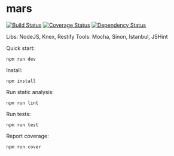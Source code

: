 mars
====

[![Build Status](https://travis-ci.org/larsthorup/mars.png)](https://travis-ci.org/larsthorup/mars)
[![Coverage Status](https://coveralls.io/repos/larsthorup/mars/badge.png?branch=master)](https://coveralls.io/r/larsthorup/mars?branch=master)
[![Dependency Status](https://david-dm.org/larsthorup/mars.png)](https://david-dm.org/larsthorup/mars.png)

Libs: NodeJS, Knex, Restify
Tools: Mocha, Sinon, Istanbul, JSHint

Quick start:

    npm run dev

Install:

    npm install

Run static analysis:

    npm run lint

Run tests:

    npm run test

Report coverage:

    npm run cover

